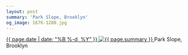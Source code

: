 ```yaml
---
layout: post
summary: 'Park Slope, Brooklyn'
og_image: 1676-1280.jpg
---
```


<p>
 <time>
  <a href="/1676">
   {{ page.date | date: "%B %-d, %Y" }}
  </a>
 </time>
 <a href="/1676">
  <img alt="{{ page.summary }}" data-taken="9/20/2022" sizes="(min-width: 700px) 50vw, calc(100vw - 2rem)" src="{{ site.assets_url }}/1676-640.jpg" srcset="{{ site.assets_url }}/1676-320.jpg 320w, {{ site.assets_url }}/1676-640.jpg 640w, {{ site.assets_url }}/1676-960.jpg 960w, {{ site.assets_url }}/1676-1280.jpg 1280w"/>
 </a>
 <span>
  Park Slope, Brooklyn
 </span>
</p>
